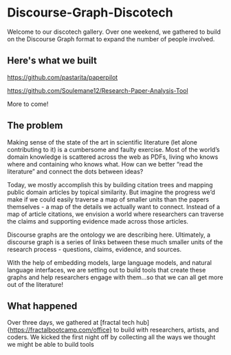 # Discourse-Graph-Discotech

Welcome to our discotech gallery. Over one weekend, we gathered to build on the Discourse Graph format to expand the number of people involved. 

## Here's what we built
https://github.com/pastarita/paperpilot

https://github.com/Soulemane12/Research-Paper-Analysis-Tool

More to come! 

## The problem

Making sense of the state of the art in scientific literature (let alone contributing to it) is a cumbersome and faulty exercise. Most of the world’s domain knowledge is scattered across the web as PDFs, living who knows where and containing who knows what. How can we better “read the literature” and connect the dots between ideas?

​Today, we mostly accomplish this by building citation trees and mapping public domain articles by topical similarity. But imagine the progress we’d make if we could easily traverse a map of smaller units than the papers themselves - a map of the details we actually want to connect. Instead of a map of article citations, we envision a world where researchers can traverse the claims and supporting evidence made across those articles.

​Discourse graphs are the ontology we are describing here. Ultimately, a discourse graph is a series of links between these much smaller units of the research process - questions, claims, evidence, and sources.

​With the help of embedding models, large language models, and natural language interfaces, we are setting out to build tools that create these graphs and help researchers engage with them…so that we can all get more out of the literature!

## What happened
Over three days, we gathered at [fractal tech hub]{https://fractalbootcamp.com/office} to build with researchers, artists, and coders. We kicked the first night off by collecting all the ways we thought we might be able to build tools 
